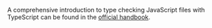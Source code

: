 A comprehensive introduction to type checking JavaScript files with TypeScript can be found in the [official handbook](https://www.typescriptlang.org/docs/handbook/type-checking-javascript-files.html).

